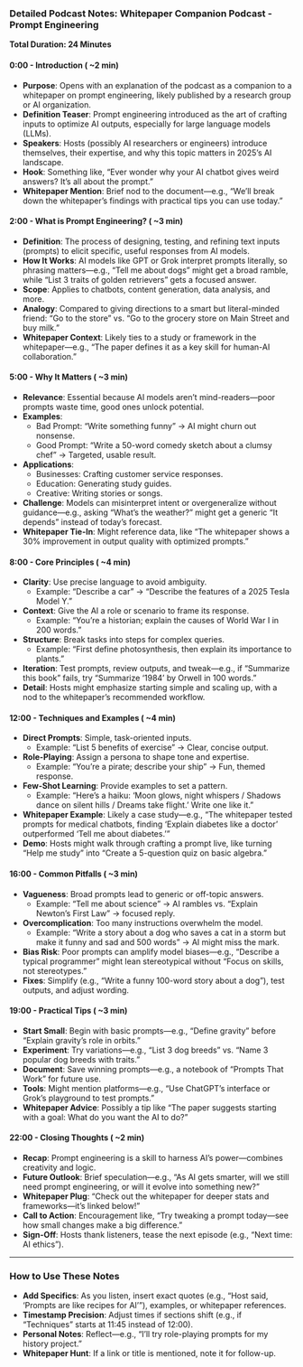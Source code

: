 ### Detailed Podcast Notes: Whitepaper Companion Podcast - Prompt Engineering  
**Total Duration: 24 Minutes**

#### **0:00 - Introduction ( ~2 min)**  
- **Purpose**: Opens with an explanation of the podcast as a companion to a whitepaper on prompt engineering, likely published by a research group or AI organization.  
- **Definition Teaser**: Prompt engineering introduced as the art of crafting inputs to optimize AI outputs, especially for large language models (LLMs).  
- **Speakers**: Hosts (possibly AI researchers or engineers) introduce themselves, their expertise, and why this topic matters in 2025’s AI landscape.  
- **Hook**: Something like, “Ever wonder why your AI chatbot gives weird answers? It’s all about the prompt.”  
- **Whitepaper Mention**: Brief nod to the document—e.g., “We’ll break down the whitepaper’s findings with practical tips you can use today.”

#### **2:00 - What is Prompt Engineering? ( ~3 min)**  
- **Definition**: The process of designing, testing, and refining text inputs (prompts) to elicit specific, useful responses from AI models.  
- **How It Works**: AI models like GPT or Grok interpret prompts literally, so phrasing matters—e.g., “Tell me about dogs” might get a broad ramble, while “List 3 traits of golden retrievers” gets a focused answer.  
- **Scope**: Applies to chatbots, content generation, data analysis, and more.  
- **Analogy**: Compared to giving directions to a smart but literal-minded friend: “Go to the store” vs. “Go to the grocery store on Main Street and buy milk.”  
- **Whitepaper Context**: Likely ties to a study or framework in the whitepaper—e.g., “The paper defines it as a key skill for human-AI collaboration.”

#### **5:00 - Why It Matters ( ~3 min)**  
- **Relevance**: Essential because AI models aren’t mind-readers—poor prompts waste time, good ones unlock potential.  
- **Examples**:  
  - Bad Prompt: “Write something funny” → AI might churn out nonsense.  
  - Good Prompt: “Write a 50-word comedy sketch about a clumsy chef” → Targeted, usable result.  
- **Applications**:  
  - Businesses: Crafting customer service responses.  
  - Education: Generating study guides.  
  - Creative: Writing stories or songs.  
- **Challenge**: Models can misinterpret intent or overgeneralize without guidance—e.g., asking “What’s the weather?” might get a generic “It depends” instead of today’s forecast.  
- **Whitepaper Tie-In**: Might reference data, like “The whitepaper shows a 30% improvement in output quality with optimized prompts.”

#### **8:00 - Core Principles ( ~4 min)**  
- **Clarity**: Use precise language to avoid ambiguity.  
  - Example: “Describe a car” → “Describe the features of a 2025 Tesla Model Y.”  
- **Context**: Give the AI a role or scenario to frame its response.  
  - Example: “You’re a historian; explain the causes of World War I in 200 words.”  
- **Structure**: Break tasks into steps for complex queries.  
  - Example: “First define photosynthesis, then explain its importance to plants.”  
- **Iteration**: Test prompts, review outputs, and tweak—e.g., if “Summarize this book” fails, try “Summarize ‘1984’ by Orwell in 100 words.”  
- **Detail**: Hosts might emphasize starting simple and scaling up, with a nod to the whitepaper’s recommended workflow.

#### **12:00 - Techniques and Examples ( ~4 min)**  
- **Direct Prompts**: Simple, task-oriented inputs.  
  - Example: “List 5 benefits of exercise” → Clear, concise output.  
- **Role-Playing**: Assign a persona to shape tone and expertise.  
  - Example: “You’re a pirate; describe your ship” → Fun, themed response.  
- **Few-Shot Learning**: Provide examples to set a pattern.  
  - Example: “Here’s a haiku: ‘Moon glows, night whispers / Shadows dance on silent hills / Dreams take flight.’ Write one like it.”  
- **Whitepaper Example**: Likely a case study—e.g., “The whitepaper tested prompts for medical chatbots, finding ‘Explain diabetes like a doctor’ outperformed ‘Tell me about diabetes.’”  
- **Demo**: Hosts might walk through crafting a prompt live, like turning “Help me study” into “Create a 5-question quiz on basic algebra.”

#### **16:00 - Common Pitfalls ( ~3 min)**  
- **Vagueness**: Broad prompts lead to generic or off-topic answers.  
  - Example: “Tell me about science” → AI rambles vs. “Explain Newton’s First Law” → focused reply.  
- **Overcomplication**: Too many instructions overwhelm the model.  
  - Example: “Write a story about a dog who saves a cat in a storm but make it funny and sad and 500 words” → AI might miss the mark.  
- **Bias Risk**: Poor prompts can amplify model biases—e.g., “Describe a typical programmer” might lean stereotypical without “Focus on skills, not stereotypes.”  
- **Fixes**: Simplify (e.g., “Write a funny 100-word story about a dog”), test outputs, and adjust wording.

#### **19:00 - Practical Tips ( ~3 min)**  
- **Start Small**: Begin with basic prompts—e.g., “Define gravity” before “Explain gravity’s role in orbits.”  
- **Experiment**: Try variations—e.g., “List 3 dog breeds” vs. “Name 3 popular dog breeds with traits.”  
- **Document**: Save winning prompts—e.g., a notebook of “Prompts That Work” for future use.  
- **Tools**: Might mention platforms—e.g., “Use ChatGPT’s interface or Grok’s playground to test prompts.”  
- **Whitepaper Advice**: Possibly a tip like “The paper suggests starting with a goal: What do you want the AI to do?”

#### **22:00 - Closing Thoughts ( ~2 min)**  
- **Recap**: Prompt engineering is a skill to harness AI’s power—combines creativity and logic.  
- **Future Outlook**: Brief speculation—e.g., “As AI gets smarter, will we still need prompt engineering, or will it evolve into something new?”  
- **Whitepaper Plug**: “Check out the whitepaper for deeper stats and frameworks—it’s linked below!”  
- **Call to Action**: Encouragement like, “Try tweaking a prompt today—see how small changes make a big difference.”  
- **Sign-Off**: Hosts thank listeners, tease the next episode (e.g., “Next time: AI ethics”).

---

### How to Use These Notes  
- **Add Specifics**: As you listen, insert exact quotes (e.g., “Host said, ‘Prompts are like recipes for AI’”), examples, or whitepaper references.  
- **Timestamp Precision**: Adjust times if sections shift (e.g., if “Techniques” starts at 11:45 instead of 12:00).  
- **Personal Notes**: Reflect—e.g., “I’ll try role-playing prompts for my history project.”  
- **Whitepaper Hunt**: If a link or title is mentioned, note it for follow-up.